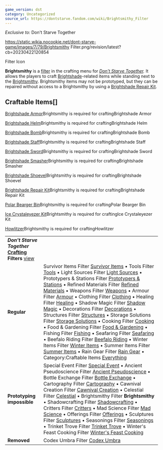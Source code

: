 ```yaml
---
game_version: dst
category: Uncategorized
source_url: https://dontstarve.fandom.com/wiki/Brightsmithy_Filter
---
```


*Exclusive to:* Don't Starve Together

 https://static.wikia.nocookie.net/dont-starve-game/images/7/79/Brightsmithy Filter.png/revision/latest?cb=20230422120854 

Filter Icon

 

**Brightsmithy** is a [filter](/wiki/Crafting#Crafting_Filter "Crafting") in the crafting menu for *[Don't Starve Together](/wiki/Don%27t_Starve_Together "Don't Starve Together").* It allows the players to craft [Brightshade](/wiki/Brightshade_Husk "Brightshade Husk")-related items while standing next to the [Brightsmithy](/wiki/Brightsmithy "Brightsmithy"). Brightsmithy items may not be prototyped, but they can be repaired without access to a Brightsmithy by using a [Brightshade Repair Kit](/wiki/Repair_Kits#Brightshade_Repair_Kit "Repair Kits").

## Craftable Items[]

[Brightshade Armor](/wiki/Brightshade_Armor "Brightshade Armor")Brightsmithy is required for craftingBrightshade Armor

[Brightshade Helm](/wiki/Brightshade_Helm "Brightshade Helm")Brightsmithy is required for craftingBrightshade Helm

[Brightshade Bomb](/wiki/Brightshade_Bomb "Brightshade Bomb")Brightsmithy is required for craftingBrightshade Bomb

[Brightshade Staff](/wiki/Brightshade_Staff "Brightshade Staff")Brightsmithy is required for craftingBrightshade Staff

[Brightshade Sword](/wiki/Brightshade_Sword "Brightshade Sword")Brightsmithy is required for craftingBrightshade Sword

[Brightshade Smasher](/wiki/Brightshade_Smasher "Brightshade Smasher")Brightsmithy is required for craftingBrightshade Smasher

[Brightshade Shoevel](/wiki/Brightshade_Shoevel "Brightshade Shoevel")Brightsmithy is required for craftingBrightshade Shoevel

[Brightshade Repair Kit](/wiki/Brightshade_Repair_Kit "Brightshade Repair Kit")Brightsmithy is required for craftingBrightshade Repair Kit

[Polar Bearger Bin](/wiki/Polar_Bearger_Bin "Polar Bearger Bin")Brightsmithy is required for craftingPolar Bearger Bin

[Ice Crystaleyezer Kit](/wiki/Ice_Crystaleyezer_Kit "Ice Crystaleyezer Kit")Brightsmithy is required for craftingIce Crystaleyezer Kit

[Howlitzer](/wiki/Howlitzer "Howlitzer")Brightsmithy is required for craftingHowlitzer

|  |  |
| --- | --- |
| ***Don't Starve Together* [Crafting](/wiki/Crafting "Crafting") Filters** [view](/wiki/Template:Crafting_Filters "Template:Crafting Filters") | |
| **Regular** | Survivor Items Filter [Survivor Items](/wiki/Survivor_Items_Filter "Survivor Items Filter") • Tools Filter [Tools](/wiki/Tools_Filter "Tools Filter") • Light Sources Filter [Light Sources](/wiki/Light_Sources_Filter "Light Sources Filter") • Prototypers & Stations Filter [Prototypers & Stations](/wiki/Prototypers_%26_Stations_Filter "Prototypers & Stations Filter") • Refined Materials Filter [Refined Materials](/wiki/Refined_Materials_Filter "Refined Materials Filter") • Weapons Filter [Weapons](/wiki/Weapons_Filter "Weapons Filter") • Armour Filter [Armour](/wiki/Armour_Filter "Armour Filter") • Clothing Filter [Clothing](/wiki/Clothing_Filter "Clothing Filter") • Healing Filter [Healing](/wiki/Healing_Filter "Healing Filter") • Shadow Magic Filter [Shadow Magic](/wiki/Shadow_Magic_Filter "Shadow Magic Filter") • Decorations Filter [Decorations](/wiki/Decorations_Filter "Decorations Filter") • Structures Filter [Structures](/wiki/Structures_Filter "Structures Filter") • Storage Solutions Filter [Storage Solutions](/wiki/Storage_Solutions_Filter "Storage Solutions Filter") • Cooking Filter [Cooking](/wiki/Cooking_Filter "Cooking Filter") • Food & Gardening Filter [Food & Gardening](/wiki/Food_%26_Gardening_Filter "Food & Gardening Filter") • Fishing Filter [Fishing](/wiki/Fishing_Filter "Fishing Filter") • Seafaring Filter [Seafaring](/wiki/Seafaring_Filter "Seafaring Filter") • Beefalo Riding Filter [Beefalo Riding](/wiki/Beefalo_Riding_Filter "Beefalo Riding Filter") • Winter Items Filter [Winter Items](/wiki/Winter_Items_Filter "Winter Items Filter") • Summer Items Filter [Summer Items](/wiki/Summer_Items_Filter "Summer Items Filter") • Rain Gear Filter [Rain Gear](/wiki/Rain_Gear_Filter "Rain Gear Filter") • Category:Craftable Items [Everything](/wiki/Category:Craftable_Items "Category:Craftable Items") |
| **Prototyping impossible** | Special Event Filter [Special Event](/wiki/Special_Event_Filter "Special Event Filter") • Ancient Pseudoscience Filter [Ancient Pseudoscience](/wiki/Ancient_Pseudoscience_Filter "Ancient Pseudoscience Filter") • Bottle Exchange Filter [Bottle Exchange](/wiki/Bottle_Exchange_Filter "Bottle Exchange Filter") • Cartography Filter [Cartography](/wiki/Cartography_Filter "Cartography Filter") • Cawnival Creation Filter [Cawnival Creation](/wiki/Cawnival_Creation_Filter "Cawnival Creation Filter") • Celestial Filter [Celestial](/wiki/Celestial_Filter "Celestial Filter") • Brightsmithy Filter **Brightsmithy** • Shadowcrafting Filter [Shadowcrafting](/wiki/Shadowcrafting_Filter "Shadowcrafting Filter") • Critters Filter [Critters](/wiki/Critters_Filter "Critters Filter") • Mad Science Filter [Mad Science](/wiki/Mad_Science_Filter "Mad Science Filter") • Offerings Filter [Offerings](/wiki/Offerings_Filter "Offerings Filter") • Sculptures Filter [Sculptures](/wiki/Sculptures_Filter "Sculptures Filter") • Seasonings Filter [Seasonings](/wiki/Seasonings_Filter "Seasonings Filter") • Trinket Trove Filter [Trinket Trove](/wiki/Trinket_Trove_Filter "Trinket Trove Filter") • Winter's Feast Cooking Filter [Winter's Feast Cooking](/wiki/Winter%27s_Feast_Cooking_Filter "Winter's Feast Cooking Filter") |
| **Removed** | Codex Umbra Filter [Codex Umbra](/wiki/Codex_Umbra_Filter "Codex Umbra Filter") |